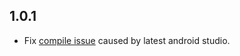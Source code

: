 ## 1.0.1

* Fix [compile issue](https://github.com/djeddi-yacine/android_x_storage/issues/3) caused by latest android studio.